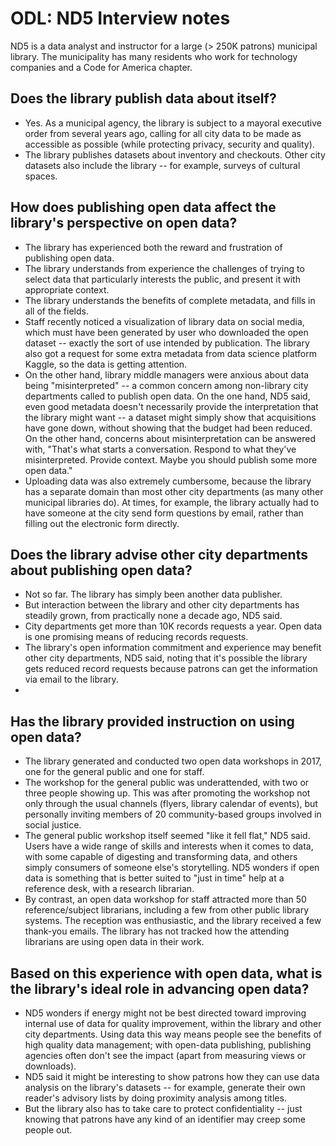 #  ODL: ND5 Interview notes

ND5 is a data analyst and instructor for a large (> 250K patrons) municipal library. The municipality has many residents who work for technology companies and a Code for America chapter.

## Does the library publish data about itself?
- Yes. As a municipal agency, the library is subject to a mayoral executive order from several years ago, calling for all city data to be made as accessible as possible (while protecting privacy, security and quality).
- The library publishes datasets about inventory and checkouts. Other city datasets also include the library -- for example, surveys of cultural spaces. 

## How does publishing open data affect the library's perspective on open data?
- The library has experienced both the reward and frustration of publishing open data. 
- The library understands from experience the challenges of trying to select data that particularly interests the public, and present it with appropriate context. 
- The library understands the benefits of complete metadata, and fills in all of the fields. 
- Staff recently noticed a visualization of library data on social media, which must have been generated by user who downloaded the open dataset -- exactly the sort of use intended by publication. The library also got a request for some extra metadata from data science platform Kaggle, so the data is getting attention. 
- On the other hand, library middle managers were anxious about data being "misinterpreted" -- a common concern among non-library city departments called to publish open data. On the one hand, ND5 said, even good metadata doesn't necessarily provide the interpretation that the library might want -- a dataset might simply show that acquisitions have gone down, without showing that the budget had been reduced. On the other hand, concerns about misinterpretation can be answered with, "That's what starts a conversation. Respond to what they've misinterpreted. Provide context. Maybe you should publish some more open data."
- Uploading data was also extremely cumbersome, because the library has a separate domain than most other city departments (as many other municipal libraries do). At times, for example, the library actually had to have someone at the city send form questions by email, rather than filling out the electronic form directly. 

## Does the library advise other city departments about publishing open data?
- Not so far. The library has simply been another data publisher.
- But interaction between the library and other city departments has steadily grown, from practically none a decade ago, ND5 said.
- City departments get more than 10K records requests a year. Open data is one promising means of reducing records requests. 
- The library's open information commitment and experience may benefit other city departments, ND5 said, noting that it's possible the library gets reduced record requests because patrons can get the information via email to the library. 
- 

## Has the library provided instruction on using open data?
- The library generated and conducted two open data workshops in 2017, one for the general public and one for staff. 
- The workshop for the general public was underattended, with two or three people showing up. This was after promoting the workshop not only through the usual channels (flyers, library calendar of events), but personally inviting members of 20 community-based groups involved in social justice. 
- The general public workshop itself seemed "like it fell flat," ND5 said. Users have a wide range of skills and interests when it comes to data, with some capable of digesting and transforming data, and others simply consumers of someone else's storytelling. ND5 wonders if open data is something that is better suited to "just in time" help at a reference desk, with a research librarian. 
- By contrast, an open data workshop for staff attracted more than 50 reference/subject librarians, including a few from other public library systems. The reception was enthusiastic, and the library received a few thank-you emails. The library has not tracked how the attending librarians are using open data in their work. 

## Based on this experience with open data, what is the library's ideal role in advancing open data?
- ND5 wonders if energy might not be best directed toward improving internal use of data for quality improvement, within the library and other city departments. Using data this way means people see the benefits of high quality data management; with open-data publishing, publishing agencies often don't see the impact (apart from measuring views or downloads). 
- ND5 said it might be interesting to show patrons how they can use data analysis on the library's datasets -- for example, generate their own reader's advisory lists by doing proximity analysis among titles. 
- But the library also has to take care to protect confidentiality -- just knowing that patrons have any kind of an identifier may creep some people out. 















